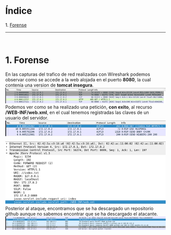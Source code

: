 # **Índice**

<span style="color:black;">1. [ Forense](#introducción)</span><br>

---

<br>

<h1 name="introducción">1. Forense</h1>

En las capturas del trafico de red realizadas con Wireshark podemos observar como se accede a la web alojada en el puerto **8080**, la cual contenía una version de **tomcat insegura**.
![](https://github.com/Dani-ITB24/Proyecto-Final/blob/Grupo5(Eloi-Alan-Fernando-Jose-Zomeño)/Assets/A06%20-%20Componentes%20desactualizados/Img/wireshark8080.png)
Podemos ver como se ha realizado una petición, **con exito**, al recurso **/WEB-INF/web.xml**, en el cual tenemos registradas las claves de un usuario del servidor.
![](https://github.com/Dani-ITB24/Proyecto-Final/blob/Grupo5(Eloi-Alan-Fernando-Jose-Zomeño)/Assets/A06%20-%20Componentes%20desactualizados/Img/wiresharkajp.png)

![](https://github.com/Dani-ITB24/Proyecto-Final/blob/Grupo5(Eloi-Alan-Fernando-Jose-Zomeño)/Assets/A06%20-%20Componentes%20desactualizados/Img/wiresharkajp2.png)
Posterior al ataque, encontramos que se ha descargado un repositorio github aunque no sabemos encontrar que se ha descargado el atacante.
![](https://github.com/Dani-ITB24/Proyecto-Final/blob/Grupo5(Eloi-Alan-Fernando-Jose-Zomeño)/Assets/A06%20-%20Componentes%20desactualizados/Img/wiresharkgithub.png)
